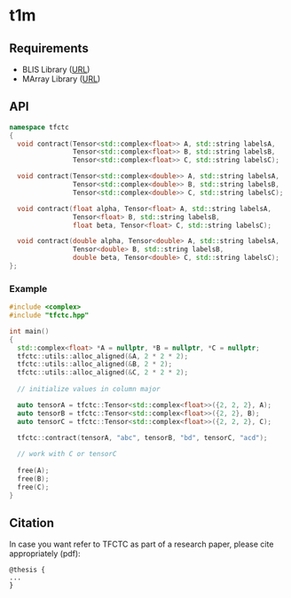 # t1m

## Requirements

- BLIS Library ([URL](https://github.com/flame/blis))
- MArray Library ([URL](https://github.com/devinamatthews/marray))


## API 

```cpp
namespace tfctc
{
  void contract(Tensor<std::complex<float>> A, std::string labelsA,
                Tensor<std::complex<float>> B, std::string labelsB,
                Tensor<std::complex<float>> C, std::string labelsC);

  void contract(Tensor<std::complex<double>> A, std::string labelsA,
                Tensor<std::complex<double>> B, std::string labelsB,
                Tensor<std::complex<double>> C, std::string labelsC);

  void contract(float alpha, Tensor<float> A, std::string labelsA,
                Tensor<float> B, std::string labelsB,
                float beta, Tensor<float> C, std::string labelsC);

  void contract(double alpha, Tensor<double> A, std::string labelsA,
                Tensor<double> B, std::string labelsB,
                double beta, Tensor<double> C, std::string labelsC);
};
```

### Example

```cpp
#include <complex>
#include "tfctc.hpp"

int main() 
{
  std::complex<float> *A = nullptr, *B = nullptr, *C = nullptr;
  tfctc::utils::alloc_aligned(&A, 2 * 2 * 2);
  tfctc::utils::alloc_aligned(&B, 2 * 2);
  tfctc::utils::alloc_aligned(&C, 2 * 2 * 2);
  
  // initialize values in column major

  auto tensorA = tfctc::Tensor<std::complex<float>>({2, 2, 2}, A);
  auto tensorB = tfctc::Tensor<std::complex<float>>({2, 2}, B);
  auto tensorC = tfctc::Tensor<std::complex<float>>({2, 2, 2}, C);

  tfctc::contract(tensorA, "abc", tensorB, "bd", tensorC, "acd");
  
  // work with C or tensorC
  
  free(A);
  free(B);
  free(C);
}
```

## Citation

In case you want refer to TFCTC as part of a research paper, please cite appropriately (pdf):

```text.bibtex
@thesis {
...
}
